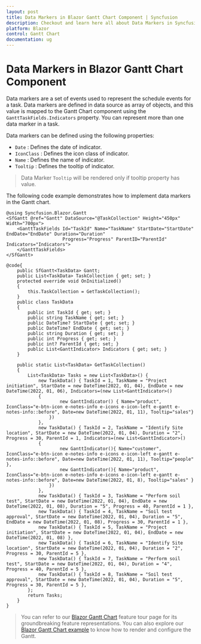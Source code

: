 ```yaml
---
layout: post
title: Data Markers in Blazor Gantt Chart Component | Syncfusion
description: Checkout and learn here all about Data Markers in Syncfusion Blazor Gantt Chart component and much more.
platform: Blazor
control: Gantt Chart
documentation: ug
---
```


# Data Markers in Blazor Gantt Chart Component

Data markers are a set of events used to represent the schedule events for a task. Data markers are defined in data source as array of objects, and this value is mapped to the Gantt Chart component using the `GanttTaskFields.Indicators` property. You can represent more than one data marker in a task.

Data markers can be defined using the following properties:

* `Date` : Defines the date of indicator.
* `IconClass` : Defines the icon class of indicator.
* `Name` : Defines the name of indicator.
* `Tooltip` : Defines the tooltip of indicator.

> Data Marker `Tooltip` will be rendered only if tooltip property has value.

The following code example demonstrates how to implement data markers in the Gantt chart.

```cshtml
@using Syncfusion.Blazor.Gantt
<SfGantt @ref="Gantt" DataSource="@TaskCollection" Height="450px" Width="700px">
    <GanttTaskFields Id="TaskId" Name="TaskName" StartDate="StartDate" EndDate="EndDate" Duration="Duration"
                     Progress="Progress" ParentID="ParentId" Indicators="Indicators">
    </GanttTaskFields>
</SfGantt>

@code{
    public SfGantt<TaskData> Gantt;
    public List<TaskData> TaskCollection { get; set; }
    protected override void OnInitialized()
    {
        this.TaskCollection = GetTaskCollection();
    }
    public class TaskData
    {
        public int TaskId { get; set; }
        public string TaskName { get; set; }
        public DateTime? StartDate { get; set; }
        public DateTime? EndDate { get; set; }
        public string Duration { get; set; }
        public int Progress { get; set; }
        public int? ParentId { get; set; }
        public List<GanttIndicator> Indicators { get; set; }
    }
   
    public static List<TaskData> GetTaskCollection()
    {
        List<TaskData> Tasks = new List<TaskData>() {
            new TaskData() { TaskId = 1, TaskName = "Project initiation", StartDate = new DateTime(2022, 01, 04), EndDate = new DateTime(2022, 01, 06), Indicators=(new List<GanttIndicator>()
            {
                    new GanttIndicator() { Name="product", IconClass="e-btn-icon e-notes-info e-icons e-icon-left e-gantt e-notes-info::before", Date=new DateTime(2022, 01, 11), Tooltip="sales"}
                })
            },
            new TaskData() { TaskId = 2, TaskName = "Identify Site location", StartDate = new DateTime(2022, 01, 04), Duration = "2", Progress = 30, ParentId = 1, Indicators=(new List<GanttIndicator>()
            {
                    new GanttIndicator(){ Name="customer", IconClass="e-btn-icon e-notes-info e-icons e-icon-left e-gantt e-notes-info::before", Date=new DateTime(2022, 01, 11), Tooltip="people" },
                    new GanttIndicator(){ Name="product", IconClass="e-btn-icon e-notes-info e-icons e-icon-left e-gantt e-notes-info::before", Date=new DateTime(2022, 01, 8), Tooltip="sales" }
                })
            },
            new TaskData() { TaskId = 3, TaskName = "Perform soil test", StartDate = new DateTime(2022, 01, 04), EndDate = new DateTime(2022, 01, 08), Duration = "5", Progress = 40, ParentId = 1 },
            new TaskData() { TaskId = 4, TaskName = "Soil test approval", StartDate = new DateTime(2022, 01, 04), Duration = "5", EndDate = new DateTime(2022, 01, 08), Progress = 30, ParentId = 1 },
            new TaskData() { TaskId = 5, TaskName = "Project initiation", StartDate = new DateTime(2022, 01, 04), EndDate = new DateTime(2022, 01, 08) },
            new TaskData() { TaskId = 6, TaskName = "Identify Site location", StartDate = new DateTime(2022, 01, 04), Duration = "2", Progress = 30, ParentId = 5 },
            new TaskData() { TaskId = 7, TaskName = "Perform soil test", StartDate = new DateTime(2022, 01, 04), Duration = "4", Progress = 40, ParentId = 5 },
            new TaskData() { TaskId = 8, TaskName = "Soil test approval", StartDate = new DateTime(2022, 01, 04), Duration = "5", Progress = 30, ParentId = 5 },
        };
        return Tasks;
    }
}
```

> You can refer to our [Blazor Gantt Chart](https://www.syncfusion.com/blazor-components/blazor-gantt-chart) feature tour page for its groundbreaking feature representations. You can also explore our [Blazor Gantt Chart example](https://blazor.syncfusion.com/demos/gantt-chart/default-functionalities?theme=bootstrap4) to know how to render and configure the Gantt.